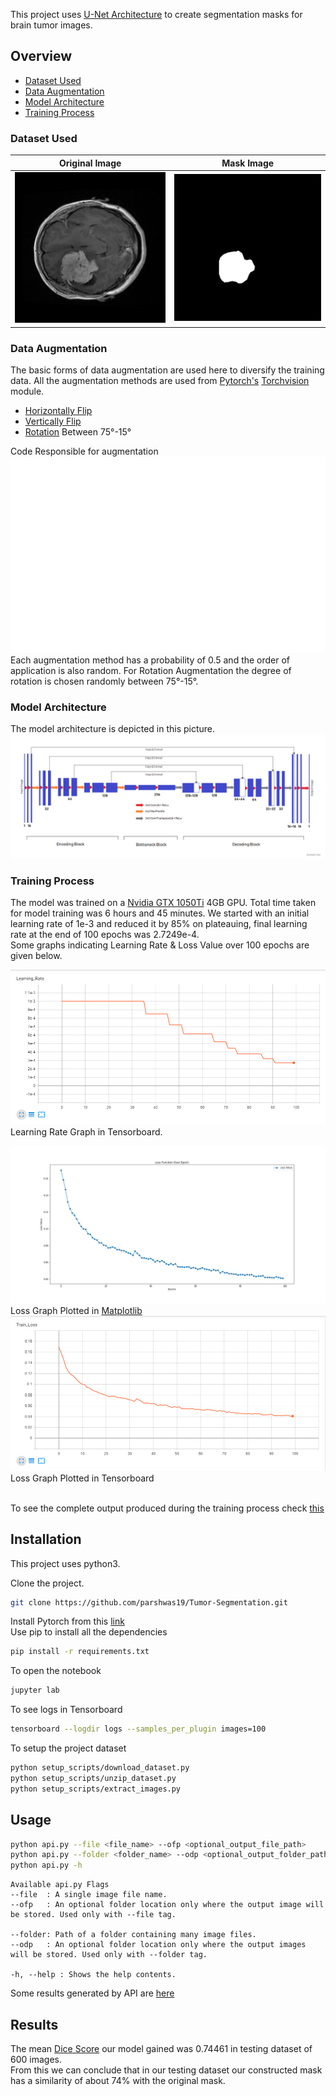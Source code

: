 

This project uses [U-Net Architecture](https://arxiv.org/abs/1505.04597) to create segmentation masks for brain tumor images.

## Overview
- [Dataset Used](#Dataset-Used)
- [Data Augmentation](#Data-Augmentation)
- [Model Architecture](#Model-Architecture)
- [Training Process](#Training-Process)

### Dataset Used


Original Image             |  Mask Image
:-------------------------:|:-------------------------:
![](images/README/dataset_example.png)  |  ![](images/README/dataset_example_mask.png)


### Data Augmentation
The basic forms of data augmentation are used here to diversify the training data.
All the augmentation methods are used from [Pytorch's](https://pytorch.org) [Torchvision](https://pytorch.org/docs/stable/torchvision/index.html) module.
- [Horizontally Flip](https://pytorch.org/docs/stable/torchvision/transforms.html#torchvision.transforms.functional.hflip)
- [Vertically Flip](https://pytorch.org/docs/stable/torchvision/transforms.html#torchvision.transforms.functional.vflip)
- [Rotation](https://pytorch.org/docs/stable/torchvision/transforms.html#torchvision.transforms.functional.rotate) Between 75°-15°

Code Responsible for augmentation<br>
![Augmentation Code](images/README/data_aug.svg)<br>
Each augmentation method has a probability of 0.5 and the order of application is also random. For Rotation Augmentation the degree of rotation is chosen randomly between 75°-15°.


### Model Architecture
The model architecture is depicted in this picture.
![Model Architecture](images/README/architecture.png)


### Training Process
The model was trained on a [Nvidia GTX 1050Ti](https://www.geforce.com/hardware/desktop-gpus/geforce-gtx-1050-ti/specifications) 4GB GPU. Total time taken for model training was 6 hours and 45 minutes. We started with an initial learning rate of 1e-3 and reduced it by 85% on plateauing, final learning rate at the end of 100 epochs was 2.7249e-4.<br>
Some graphs indicating Learning Rate & Loss Value over 100 epochs are given below.

![LR Graph](images/README/lr_graph.png)
Learning Rate Graph in Tensorboard.<br>

![Loss Graph](images/README/loss_graph.png)
Loss Graph Plotted in [Matplotlib](https://matplotlib.org)<br>
![Loss Graph](images/README/loss_graph_2.png)
Loss Graph Plotted in Tensorboard<br><br>

To see the complete output produced during the training process check [this](logs/05-47-51_PM_on_May_20,_2019/training_output_log.txt)

## Installation
This project uses python3.

Clone the project.
```bash
git clone https://github.com/parshwas19/Tumor-Segmentation.git
```
Install Pytorch from this [link](https://pytorch.org/get-started/locally/)<br>
Use pip to install all the dependencies
```bash
pip install -r requirements.txt
```
To open the notebook
```bash
jupyter lab
```
To see logs in Tensorboard
```bash
tensorboard --logdir logs --samples_per_plugin images=100
```
To setup the project dataset
```bash
python setup_scripts/download_dataset.py
python setup_scripts/unzip_dataset.py
python setup_scripts/extract_images.py
```

## Usage

```bash
python api.py --file <file_name> --ofp <optional_output_file_path>
python api.py --folder <folder_name> --odp <optional_output_folder_path>
python api.py -h
```

```
Available api.py Flags
--file  : A single image file name.
--ofp   : An optional folder location only where the output image will be stored. Used only with --file tag.

--folder: Path of a folder containing many image files.
--odp   : An optional folder location only where the output images will be stored. Used only with --folder tag.

-h, --help : Shows the help contents.
```
Some results generated by API are [here](images/API)

## Results
The mean [Dice Score](https://en.wikipedia.org/wiki/S%C3%B8rensen%E2%80%93Dice_coefficient) our model gained was 0.74461 in testing dataset of 600 images.<br>
From this we can conclude that in our testing dataset our constructed mask has a similarity of about 74% with the original mask.<br>


